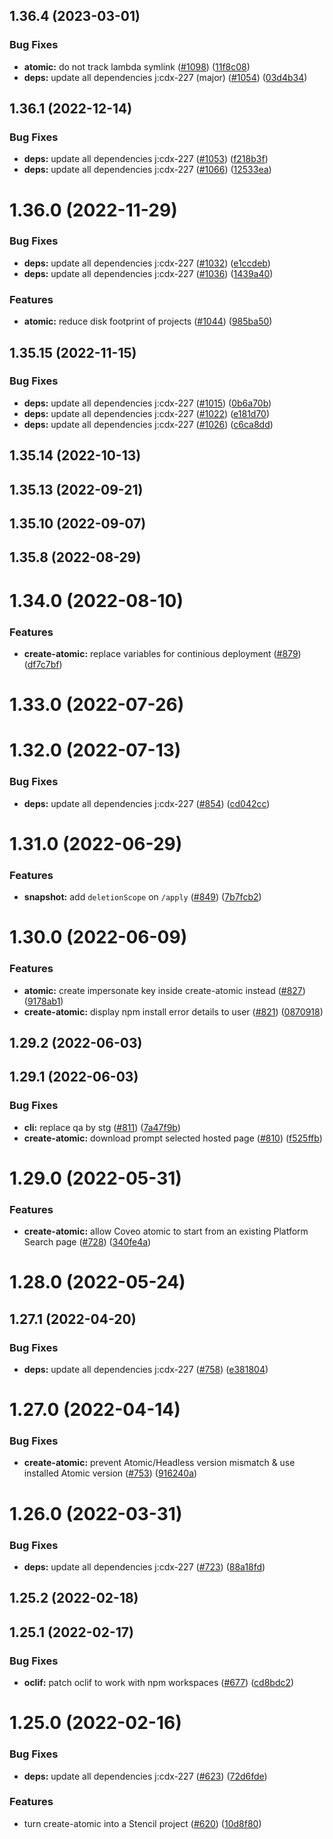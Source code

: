 ## 1.36.4 (2023-03-01)

### Bug Fixes

- **atomic:** do not track lambda symlink ([#1098](https://github.com/coveo/cli/issues/1098)) ([11f8c08](https://github.com/coveo/cli/commits/11f8c089025647663c8688d53a7cf970d076b9ac))
- **deps:** update all dependencies j:cdx-227 (major) ([#1054](https://github.com/coveo/cli/issues/1054)) ([03d4b34](https://github.com/coveo/cli/commits/03d4b3411164933fc0a25ca7aa3b3f644e8cdc08))

## 1.36.1 (2022-12-14)

### Bug Fixes

- **deps:** update all dependencies j:cdx-227 ([#1053](https://github.com/coveo/cli/issues/1053)) ([f218b3f](https://github.com/coveo/cli/commits/f218b3f2d8070890da1501622f34b757cd2ad3d9))
- **deps:** update all dependencies j:cdx-227 ([#1066](https://github.com/coveo/cli/issues/1066)) ([12533ea](https://github.com/coveo/cli/commits/12533ea7c8182d183a7158945de742202eac0b69))

# 1.36.0 (2022-11-29)

### Bug Fixes

- **deps:** update all dependencies j:cdx-227 ([#1032](https://github.com/coveo/cli/issues/1032)) ([e1ccdeb](https://github.com/coveo/cli/commits/e1ccdebcd1908b750df365961187013bc025ebdf))
- **deps:** update all dependencies j:cdx-227 ([#1036](https://github.com/coveo/cli/issues/1036)) ([1439a40](https://github.com/coveo/cli/commits/1439a406166f7342e1d91481e81de6c63a7b15f1))

### Features

- **atomic:** reduce disk footprint of projects ([#1044](https://github.com/coveo/cli/issues/1044)) ([985ba50](https://github.com/coveo/cli/commits/985ba50692cde3523d370051b699624639ebd928))

## 1.35.15 (2022-11-15)

### Bug Fixes

- **deps:** update all dependencies j:cdx-227 ([#1015](https://github.com/coveo/cli/issues/1015)) ([0b6a70b](https://github.com/coveo/cli/commits/0b6a70b0c1539648ea3a24eefc8fb01b5b7173db))
- **deps:** update all dependencies j:cdx-227 ([#1022](https://github.com/coveo/cli/issues/1022)) ([e181d70](https://github.com/coveo/cli/commits/e181d700e19445bf912b3ecd370f7eabdb777d71))
- **deps:** update all dependencies j:cdx-227 ([#1026](https://github.com/coveo/cli/issues/1026)) ([c6ca8dd](https://github.com/coveo/cli/commits/c6ca8ddf8dde39eb69cd99da3e9d897db873e4c6))

## 1.35.14 (2022-10-13)

## 1.35.13 (2022-09-21)

## 1.35.10 (2022-09-07)

## 1.35.8 (2022-08-29)

# 1.34.0 (2022-08-10)

### Features

- **create-atomic:** replace variables for continious deployment ([#879](https://github.com/coveo/cli/issues/879)) ([df7c7bf](https://github.com/coveo/cli/commits/df7c7bfb8d9953d3479afeb62d4d8073057a5cab))

# 1.33.0 (2022-07-26)

# 1.32.0 (2022-07-13)

### Bug Fixes

- **deps:** update all dependencies j:cdx-227 ([#854](https://github.com/coveo/cli/issues/854)) ([cd042cc](https://github.com/coveo/cli/commits/cd042cc9d08898a9cad39c644a99fa0dd64ba77a))

# 1.31.0 (2022-06-29)

### Features

- **snapshot:** add `deletionScope` on `/apply` ([#849](https://github.com/coveo/cli/issues/849)) ([7b7fcb2](https://github.com/coveo/cli/commits/7b7fcb2ed1d0fc73d0ee7500c91aed85fbfd0dc6))

# 1.30.0 (2022-06-09)

### Features

- **atomic:** create impersonate key inside create-atomic instead ([#827](https://github.com/coveo/cli/issues/827)) ([9178ab1](https://github.com/coveo/cli/commits/9178ab136ed7886bdf711312e8415bef30a2fa2d))
- **create-atomic:** display npm install error details to user ([#821](https://github.com/coveo/cli/issues/821)) ([0870918](https://github.com/coveo/cli/commits/0870918aa32c080bb66f19b84a20c74660b3406e))

## 1.29.2 (2022-06-03)

## 1.29.1 (2022-06-03)

### Bug Fixes

- **cli:** replace qa by stg ([#811](https://github.com/coveo/cli/issues/811)) ([7a47f9b](https://github.com/coveo/cli/commits/7a47f9b035b4902b5e8fc4234b8eb223bc6cecd4))
- **create-atomic:** download prompt selected hosted page ([#810](https://github.com/coveo/cli/issues/810)) ([f525ffb](https://github.com/coveo/cli/commits/f525ffb3d502a7a1080481f64b403d60ae4c1933))

# 1.29.0 (2022-05-31)

### Features

- **create-atomic:** allow Coveo atomic to start from an existing Platform Search page ([#728](https://github.com/coveo/cli/issues/728)) ([340fe4a](https://github.com/coveo/cli/commits/340fe4af779ff87730f3a9964272f7a50561ee39))

# 1.28.0 (2022-05-24)

## 1.27.1 (2022-04-20)

### Bug Fixes

- **deps:** update all dependencies j:cdx-227 ([#758](https://github.com/coveo/cli/issues/758)) ([e381804](https://github.com/coveo/cli/commits/e381804d509cef83a3ec6ef7a39995a4d5c38bd4))

# 1.27.0 (2022-04-14)

### Bug Fixes

- **create-atomic:** prevent Atomic/Headless version mismatch & use installed Atomic version ([#753](https://github.com/coveo/cli/issues/753)) ([916240a](https://github.com/coveo/cli/commits/916240afc50d0265987e0f3f38cf887dcb2a4c70))

# 1.26.0 (2022-03-31)

### Bug Fixes

- **deps:** update all dependencies j:cdx-227 ([#723](https://github.com/coveo/cli/issues/723)) ([88a18fd](https://github.com/coveo/cli/commits/88a18fdc3f035959a3ad13bb1aa30289a53bff72))

## 1.25.2 (2022-02-18)

## 1.25.1 (2022-02-17)

### Bug Fixes

- **oclif:** patch oclif to work with npm workspaces ([#677](https://github.com/coveo/cli/issues/677)) ([cd8bdc2](https://github.com/coveo/cli/commits/cd8bdc25ee3a3a02f9a7a502e477f188da968ba8))

# 1.25.0 (2022-02-16)

### Bug Fixes

- **deps:** update all dependencies j:cdx-227 ([#623](https://github.com/coveo/cli/issues/623)) ([72d6fde](https://github.com/coveo/cli/commits/72d6fde0affc22b0c6263edbd6dcb8642e60f894))

### Features

- turn create-atomic into a Stencil project ([#620](https://github.com/coveo/cli/issues/620)) ([10d8f80](https://github.com/coveo/cli/commits/10d8f80969c051dd7520ea9b8a48dc014e238195))

